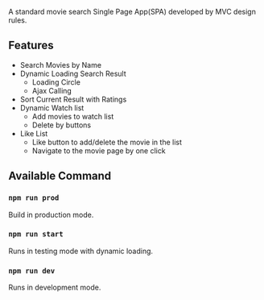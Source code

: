 A standard movie search Single Page App(SPA) developed by MVC design rules.

## Features
- Search Movies by Name
- Dynamic Loading Search Result
  - Loading Circle
  - Ajax Calling
- Sort Current Result with Ratings
- Dynamic Watch list
  - Add movies to watch list
  - Delete by buttons
- Like List
  - Like button to add/delete the movie in the list
  - Navigate to the movie page by one click

## Available Command

### `npm run prod`

Build in production mode.

### `npm run start`

Runs in testing mode with dynamic loading.

### `npm run dev`

Runs in development mode.
